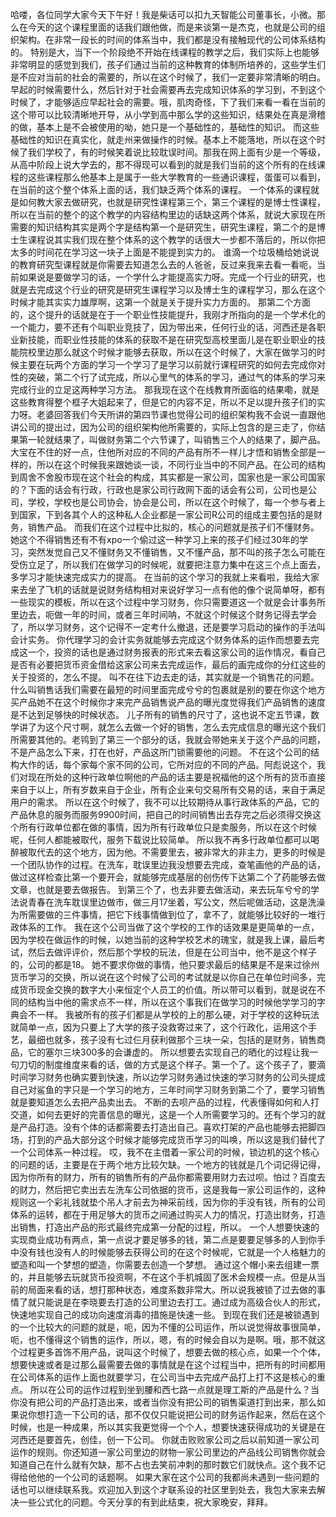 哈喽，各位同学大家今天下午好！我是柴话可以扣九天智能公司董事长，小微。那么在今天的这个课程里面的话我们跟他做，而是来谈第一是杰克，也就是公司的组织架构。在非常一段长的时间的体系当中，我们都是没有接触现代的公司体系结构的。
特别是大，当下一个阶段绝不开始在线课程的教学之后，我们实际上也能够非常明显的感觉到我们，孩子们通过当前的这种教育的体制所培养的，这些学生们是不应对当前的社会的需要的，所以在这个时候了，我们一定要非常清晰的明白。
早起的时候需要什么，然后针对于社会需要再去完成知识体系的学习到，不到这个时候了，才能够适应早起社会的需要。哦，肌肉奇怪，下了我们来看一看在当前的这个带可以比较清晰地开导，从小学到高中那么学的这些知识，结果处在真是滑稽的做，基本上是不会被使用的呦，她只是一个基础性的，基础性的知识。
而这些基础性的知识在真实化，就走州来做操作的时候。基本上不能落地，所以在这个时候了我们学校了，有的时候笑着说比较耽误时间。那我在网上面有少是一个等级，从高中阶段上说大学去的，那不得现可以看到的就是我们当前的这个所有的在线课程的这些课程那么他基本上是属于一些大学教育的一些通识课程，蛋蛋可以看到，在当前的这个整个体系上面的话，我们缺乏两个体系的课程。
一个体系的课程就是如何教大家去做研究，也就是研究性课程第三个，第三个课程的是博士性课程，所以在当前的整个的这个教学的内容结构里边的话缺这两个体系，就说大家现在所需要的知识结构其实是两个字是结构第一个是研究生，研究生课程，第二个的是博士生课程说其实我们现在整个体系的这个教学的话很大一步都不落后的，所以你把太多的时间花在学习这一块子上面是不能提到实力的。
谁滴一个垃圾桶给她说说的教育研究型课程就是你需要去知道怎么去的人爸爸，反过来我来去看一看呃，当前如果说是要做学习的话，一个学什么才能提高实力呀。完成一个行业的研究，也就是去完成这个行业的研究是研究生课程学习以及博士生的课程学习，那么在这个时候才能其实实力雄厚啊，这第一个就是关于提升实力方面的。
那第二个方面的，这个提升的话就是在于一个职业性技能提升，我刚才所指向的是一个学术化的一个能力，要不还有个叫职业竞技了，因为带出来，任何行业的话，河西还是各职业新技能，而职业性技能的体系的获取不是在研究型高校里面儿是在职业职业的技能院校里边那么就这个时候才能够去获取，所以在这个时候了，大家在做学习的时候主要在玩两个方面的学习一个学习了是学习以前就行课程研究的如何去完成你对性的突破，第二个行了试完成，所以心里气的体系的学习，通过气的体系的学习来完成行业的立足这两种学习方法。
那我现在这个在线教育所面临的结果嘞，就是这些教育得整个框子大姐起来了，但是它的内容不足，所以不足以提升孩子们的实力呀。老婆回答我们今天所讲的第四节课也觉得公司的组织架构我不会说一直跟他讲公司的提出过，因为公司的组织架构他所需要的，实际上包含的是三走了，你结果第一轮就结果了，叫做财务第二个六节课了，叫销售三个人的结果了，脚产品。
大宝在不住的好一点，住他所对应的不同的产品有所不一样儿才悟和销售全部是一样的，所以在这个时候我来跟她谈一谈，不同行业当中的不同产品。在公司的结构到周舍不舍股市现在这个社会的构成，其实都是一家公司，国家也是一家公司国家的？下面的话会有行政，行政也是家公司行政网下面的话会有公司，公司也是公司，学校，学校也是公司协会，协会是公司，所以在这个时候了，每一个参与者上到国家，下到各其个人的这种私人企业都是一家公司R公司的组成主要包括的是财务，销售产品。
而我们在这个过程中比拟的，核心的问题就是孩子们不懂财务。她这个不得销售还有不有xpo一个偷过这一种学习上来的孩子们经过30年的学习，突然发觉自己又不懂财务又不懂销售，又不懂产品，那不叫的孩子怎么可能在受伤立足了，所以我们在做学习的时候呢，就要把注意力集中在这三个点上面去，多学习才能快速完成实力的提高。
在当前的这个学习的我就上来看啦，我给大家来去坐了飞机的话就是说财务结构相对来说好学习一点有他的像个说简单呀，都有一些现实的模板，所以在这个过程中学习财务，你只需要道这一个就是会计事务所里边去，呃做一年的时间，或者三年时间呐，不就这个时候这个财务记得去学会了，所以学习财务，这个记得不一定考什么撤退，还是要学习启动的操作的手法叫会计实务。
你代理学习的会计实务就能够去完成这个财务体系的运作而想要去完成这一个，投资的话也是通过财务报表的形式来去看这家公司的运作情况，看自己是否有必要把货币资金借给这家公司来去完成运作，最后的画完成你的分红这些的关于投资的，怎么不提。
叫不在往下边去走的话，其实就是一个销售花的问题。什么叫销售话我们需要在最短的时间里面完成兮兮的包裹就是别的要在你这个地方买产品她不在这个时候你才来完产品销售说产品的曝光度觉得我们产品销售的速度是不达到足够快的时候状态。
儿子所有的销售的尺寸了，这也说不定五节课，数学讲了为这个尺寸啊，就怎么去做一个好的销售，怎么去完成信息的曝光这个我们所需要其他的。老鸨到了第三一个部分的话，我就会带她来关于这个产品的问题，不是产品怎么下来，打在也好，产品这所门锁需要他的问题。
不在这个公司的结构大作的话，每个家每个家不同的公司，它所对应的不同的产品。阿彪说这个，我们对现在所处的这种行政单位啊他的产品的话主要是祝福他的这个所有的货币直接来自于以上，所有岁数来自于企业，所有企业来句交易所有交易的话，来自于满足用户的需求。
所以在这个时候了，我不可以比较期待从事行政体系的产品，它的产品休息的服务而服务9900时间，把自己的时间销售出去存完之后必须得交换这个所有行政单位都在做的事情，因为所有行政单位只是卖服务，所以在这个时候呢，任何人都能被取代，服务下载说比较简单。
所以我不再多行政单位都可以喝醉被取代去的这个地方，因为他。不需要里去，被非常大的非主力，更多的时候是一个团队协作的过程。在洗车，耽误里边我没想要去完成，查笔画他的产品的话，做过这样检查比第一个要开会，就能够完成基层的创伤传下达第二个了药能够去做文章，也就是要去做报告。
到第三个了，也去非要去做活动，来去玩车兮兮的学法说青春在洗车耽误里边做市，做三月17坐着，写公文，然后呢做活动，这是洗澡为所需要做的三件事情，把它下线事情做到位了，拿不了，就能够比较好的一堆行政体系的工作。
我在这个公司当做了这个学校的工作的话效果是更简单的一点，因为学校在做运作的时候，以她当前的这种学校艺术的瑰宝，就是我上课，最后考试，然后去做评评价，然后那个学校的玩法，但是在公司当中，他不是这个样子的，公司的都是18。
她不要求你做的事情，他只要求最后的结果是不是来过徐州货币学习的交换，所以说在这个时候了公司的考试就是以你自己在单位时间多，完成货币现金交换的数字大小来恒定个人员工的价值。所以带可以看到，就是说在不同的结构当中他的需求点不一样，所以在这个事我们在做学习的时候他学学习的字典会不一样。
我被所有的孩子们都是从学校的上的那么硬，对于学校的这种玩法就简单一点，因为只要上了大学的孩子没救寄过来了，这个行政化，运用这个手艺，最细也就多，孩子没有七过仨月获利做那个三块一朵，包括的是财务，销售商品，它的塞尔三块300多的会谦虚的。
所以想要去实现自己的晒化的过程让我一句刀切的制度维度来看的话，做的方式是这个样子。第一个了。这个孩子了，要滴时间学习财务也确实要到快速，所以边学习财务通过快速的学习财务的公司头提成自己对鲨鱼的字只是一个学习的地方，三年时间学习财务到第二个了，要学习销售就是要知道怎么去把产品卖出去。
不断的去呗产品的过程，代表懂得如何和人打交道，如何去更好的完善信息的曝光，这是一个人所需要学习的。还有个学习的就是产品打造。没有个体的话都需要去打造出自己。喜欢打架的产品也能够去把脚四场，打到的产品大部分这个时候才能够完成货币学习的叫唤，所以这是我们替代了一个公司体系一种过程。
哎，我不在主借着一家公司的时候，锁边机的这个核心的问题的话，主要是在于两个地方比较欠缺。一个地方的钱就是几个词记得记得，因为你所有的财力，所有的销售所有的产品你都需要用财力去过呗。怕过？百度去的财力，然后把它卖出去左洗车公司依据的货币，这是我每一家公司运作的，这种规则这一个彩礼钱就垫个吊人才前去为神采前线，因为你的手没有钱，所有的公司体系的运转，都在于用足够大的货币之间通过购买人力的情况，打造出财务，打造出销售，打造出产品的形式最终完成第一分配的过程，所以。
一个人想要快速的实现商业成功有两点，第一点说才要足够多的钱，第二点是要要足够多的人到你手中没有钱也没有人的时候能够去获得公司的在这个时候呢，它就是一个人格魅力的塑造和叫一个梦想的塑造，你需要去创造​​一个梦想。
通过这个帽小来去组建一票的，并且能够去玩就货币投资啊，不在这个手机城固了医术会规模一点。但是从当前的局面来看的话，想打那种状态，难度系数非常大。所以说我被锁了过去做的事情了就只能说是在李晓要去打造的公司里边去打工。通过成为高级合伙人的形式，快速地实现自己的成功向速度消毒的措施是快速一些。
到现在我们还是被锁遇到的一个比较大的问题的就是，呃，因为不懂的公司运作，所以说觉得故事很简单，呃，也不懂得这个销售的运作，所以，嗯，有的时候会自以为是啊。哦，那不就这个过程更多首饰不用产品，说叫这个时候了，想要去做的核心点，如果一个个体，想要快速或者是过那么最需要去做的事情就是在这个过程当中，把所有的时间都用在公司体系的运作上面也就要学习，在公司当中去完成产品打上打不这是核心的重点。
所以在公司的运作过程到坐到腰和西七路一点就是理工斯的产品是什么？当你没有把公司的产品打造出来，或者当你没有把公司的销售渠道打到出来，那么如果说你想打造一下公司的话，那不仅仅只能说把公司的财务运作起来，然后在这个时候，也是一种成果，所以其实我更觉得一个个人，想要快速获得成功的关键是在河西还是要首先，创佳，创一下公司。
你就击败败家公司之后以前知道一家公司运作的规则。你还知道一家公司里边的财物一家公司里边的产品线公司销售你就会知道自己在什么就有欠缺，那不占也去笑前冲刺的那时数它们就快点。这个我不记得给他他的一个公司的话题啊。
如果大家在这个公司的我都尚未遇到一些问题的话也可以继续联系我。欢迎加入到这个才联系设的社区里到处去，我包大家来去解决一些公式化的问题。今天分享的有到此结束，祝大家晚安，拜拜。
